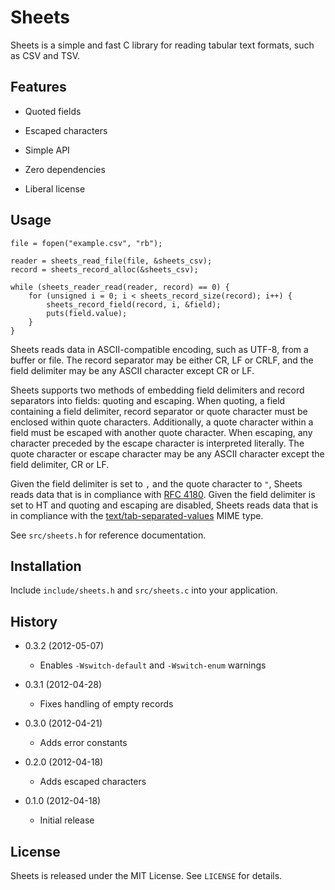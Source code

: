 Sheets
======

Sheets is a simple and fast C library for reading tabular text formats, such
as CSV and TSV.


Features
--------

  - Quoted fields

  - Escaped characters

  - Simple API

  - Zero dependencies

  - Liberal license


Usage
-----

    file = fopen("example.csv", "rb");

    reader = sheets_read_file(file, &sheets_csv);
    record = sheets_record_alloc(&sheets_csv);

    while (sheets_reader_read(reader, record) == 0) {
        for (unsigned i = 0; i < sheets_record_size(record); i++) {
            sheets_record_field(record, i, &field);
            puts(field.value);
        }
    }

Sheets reads data in ASCII-compatible encoding, such as UTF-8, from a buffer
or file. The record separator may be either CR, LF or CRLF, and the field
delimiter may be any ASCII character except CR or LF.

Sheets supports two methods of embedding field delimiters and record separators
into fields: quoting and escaping. When quoting, a field containing a field
delimiter, record separator or quote character must be enclosed within quote
characters. Additionally, a quote character within a field must be escaped
with another quote character. When escaping, any character preceded by the
escape character is interpreted literally. The quote character or escape
character may be any ASCII character except the field delimiter, CR or LF.

Given the field delimiter is set to `,` and the quote character to `"`, Sheets
reads data that is in compliance with [RFC 4180][]. Given the field delimiter
is set to HT and quoting and escaping are disabled, Sheets reads data that is
in compliance with the [text/tab-separated-values][TSV] MIME type.

See `src/sheets.h` for reference documentation.

  [RFC 4180]: http://tools.ietf.org/html/rfc4180
  [TSV]:      http://www.iana.org/assignments/media-types/text/tab-separated-values


Installation
------------

Include `include/sheets.h` and `src/sheets.c` into your application.


History
-------

  - 0.3.2 (2012-05-07)
    - Enables `-Wswitch-default` and `-Wswitch-enum` warnings

  - 0.3.1 (2012-04-28)
    - Fixes handling of empty records

  - 0.3.0 (2012-04-21)
    - Adds error constants

  - 0.2.0 (2012-04-18)
    - Adds escaped characters

  - 0.1.0 (2012-04-18)
    - Initial release


License
-------

Sheets is released under the MIT License. See `LICENSE` for details.
